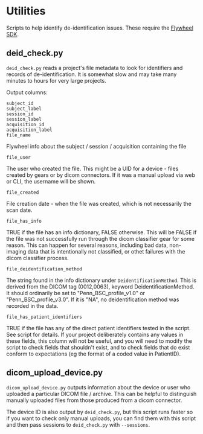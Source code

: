 # Utilities

Scripts to help identify de-identification issues. These require the [Flywheel
SDK](https://pypi.org/project/flywheel-sdk/).


## deid_check.py

`deid_check.py` reads a project's file metadata to look for identifiers and records of
de-identification. It is somewhat slow and may take many minutes to hours for very large
projects.

Output columns:

```
subject_id
subject_label
session_id
session_label
acquisition_id
acquisition_label
file_name
```

Flywheel info about the subject / session / acquisition containing the file

```
file_user
```

The user who created the file. This might be a UID for a device - files created by gears
or by dicom connectors. If it was a manual upload via web or CLI, the username will be
shown.

```
file_created
```

File creation date - when the file was created, which is not necessarily the scan date.

```
file_has_info
```

TRUE if the file has an info dictionary, FALSE otherwise. This will be FALSE if the file
was not successfully run through the dicom classifier gear for some reason. This can
happen for several reasons, including bad data, non-imaging data that is intentionally not
classified, or othet failures with the dicom classifier process.


```
file_deidentification_method
```

The string found in the info dictionary under `DeidentificationMethod`. This is derived
from the DICOM tag (0012,0063), keyword DeidentificationMethod. It should ordinarily be
set to "Penn_BSC_profile_v1.0" or "Penn_BSC_profile_v3.0". If it is "NA", no
deidentification method was recorded in the data.

```
file_has_patient_identifiers
```

TRUE if the file has any of the direct patient identifiers tested in the script. See
script for details. If your project deliberately contains any values in these fields, this
column will not be useful, and you will need to modify the script to check fields that
shouldn't exist, and to check fields that do exist conform to expectations (eg the format
of a coded value in PatientID).


## dicom_upload_device.py

`dicom_upload_device.py` outputs information about the device or user who uploaded a
particular DICOM file / archive. This can be helpful to distinguish manually uploaded
files from those produced from a dicom connector.

The device ID is also output by `deid_check.py`, but this script runs faster so if you
want to check only manual uploads, you can find them with this script and then pass
sessions to `deid_check.py` with `--sessions`.
